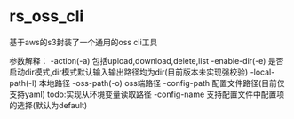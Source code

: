 # rs_oss_cli
基于aws的s3封装了一个通用的oss cli工具

参数解释：
-action(-a) 包括upload,download,delete,list
-enable-dir(-e) 是否启动dir模式,dir模式默认输入输出路径均为dir(目前版本未实现强校验)
-local-path(-l) 本地路径
-oss-path(-o) oss端路径
-config-path 配置文件路径(目前仅支持yaml)
    todo:实现从环境变量读取路径
-config-name 支持配置文件中配置项的选择(默认为default)